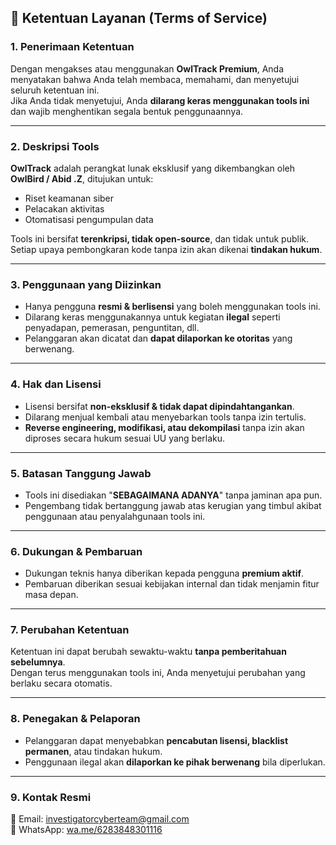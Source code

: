 ## 📜 Ketentuan Layanan (Terms of Service)

### 1. Penerimaan Ketentuan
Dengan mengakses atau menggunakan **OwlTrack Premium**, Anda menyatakan bahwa Anda telah membaca, memahami, dan menyetujui seluruh ketentuan ini.  
Jika Anda tidak menyetujui, Anda **dilarang keras menggunakan tools ini** dan wajib menghentikan segala bentuk penggunaannya.

---

### 2. Deskripsi Tools
**OwlTrack** adalah perangkat lunak eksklusif yang dikembangkan oleh **OwlBird / Abid .Z**, ditujukan untuk:
- Riset keamanan siber
- Pelacakan aktivitas
- Otomatisasi pengumpulan data

Tools ini bersifat **terenkripsi, tidak open-source**, dan tidak untuk publik.  
Setiap upaya pembongkaran kode tanpa izin akan dikenai **tindakan hukum**.

---

### 3. Penggunaan yang Diizinkan
- Hanya pengguna **resmi & berlisensi** yang boleh menggunakan tools ini.
- Dilarang keras menggunakannya untuk kegiatan **ilegal** seperti penyadapan, pemerasan, penguntitan, dll.
- Pelanggaran akan dicatat dan **dapat dilaporkan ke otoritas** yang berwenang.

---

### 4. Hak dan Lisensi
- Lisensi bersifat **non-eksklusif & tidak dapat dipindahtangankan**.
- Dilarang menjual kembali atau menyebarkan tools tanpa izin tertulis.
- **Reverse engineering, modifikasi, atau dekompilasi** tanpa izin akan diproses secara hukum sesuai UU yang berlaku.

---

### 5. Batasan Tanggung Jawab
- Tools ini disediakan "**SEBAGAIMANA ADANYA**" tanpa jaminan apa pun.
- Pengembang tidak bertanggung jawab atas kerugian yang timbul akibat penggunaan atau penyalahgunaan tools ini.

---

### 6. Dukungan & Pembaruan
- Dukungan teknis hanya diberikan kepada pengguna **premium aktif**.
- Pembaruan diberikan sesuai kebijakan internal dan tidak menjamin fitur masa depan.

---

### 7. Perubahan Ketentuan
Ketentuan ini dapat berubah sewaktu-waktu **tanpa pemberitahuan sebelumnya**.  
Dengan terus menggunakan tools ini, Anda menyetujui perubahan yang berlaku secara otomatis.

---

### 8. Penegakan & Pelaporan
- Pelanggaran dapat menyebabkan **pencabutan lisensi, blacklist permanen**, atau tindakan hukum.
- Penggunaan ilegal akan **dilaporkan ke pihak berwenang** bila diperlukan.

---

### 9. Kontak Resmi
📧 Email: [investigatorcyberteam@gmail.com](mailto:investigatorcyberteam@gmail.com)  
📱 WhatsApp: [wa.me/6283848301116](https://wa.me/6283848301116)
